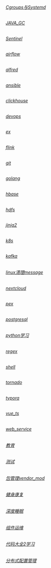 ###### [Cgroups与Systemd](.NOTES/Cgroups与Systemd.md)
###### [JAVA_GC](.NOTES/JAVA_GC.md)
###### [Sentinel](.NOTES/Sentinel.md)
###### [airflow](.NOTES/airflow.md)
###### [alfred](.NOTES/alfred.md)
###### [ansible](.NOTES/ansible.md)
###### [clickhouse](.NOTES/clickhouse.md)
###### [devops](.NOTES/devops.md)
###### [ex](.NOTES/ex.py)
###### [flink](.NOTES/flink.md)
###### [git](.NOTES/git.md)
###### [golang](.NOTES/golang.md)
###### [hbase](.NOTES/hbase.md)
###### [hdfs](.NOTES/hdfs.md)
###### [jinja2](.NOTES/jinja2.md)
###### [k8s](.NOTES/k8s.md)
###### [kafka](.NOTES/kafka.md)
###### [linux清理message](.NOTES/linux清理message.md)
###### [nextcloud](.NOTES/nextcloud.md)
###### [pex](.NOTES/pex.md)
###### [postgresql](.NOTES/postgresql.md)
###### [python学习](.NOTES/python学习.md)
###### [regex](.NOTES/regex.md)
###### [shell](.NOTES/shell.md)
###### [tornado](.NOTES/tornado.md)
###### [typora](.NOTES/typora.md)
###### [vue_ts](.NOTES/vue_ts.md)
###### [web_service](.NOTES/web_service)
###### [教育](.NOTES/教育.md)
###### [测试](.NOTES/测试.md)
###### [包管理vendor_mod](.NOTES/包管理vendor_mod.md)
###### [健身康复](.NOTES/健身康复.md)
###### [深度睡眠](.NOTES/深度睡眠.md)
###### [组件运维](.NOTES/组件运维.md)
###### [代码大全2学习](.NOTES/代码大全2学习.md)
###### [分布式配置管理](.NOTES/分布式配置管理.md)
